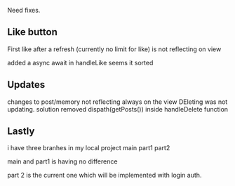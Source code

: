 Need fixes.
## Like button
First like after a refresh (currently no limit for like) is not reflecting on view

added a async await in handleLike seems it sorted

## Updates
changes to post/memory not reflecting always on the view
DEleting was not updating. solution removed dispath(getPosts()) inside handleDelete function

## Lastly
i have three branhes in my local project
main
part1
part2

main and part1 is having no difference

part 2 is the current one which will be implemented with login auth.
